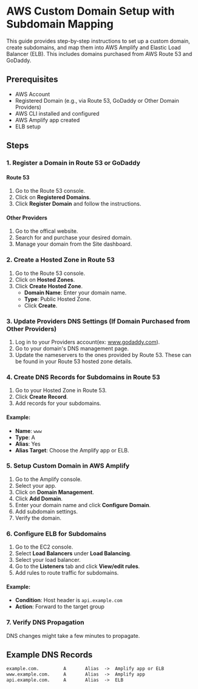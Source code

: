 # AWS Custom Domain Setup with Subdomain Mapping

This guide provides step-by-step instructions to set up a custom domain, create subdomains, and map them into AWS Amplify and Elastic Load Balancer (ELB). This includes domains purchased from AWS Route 53 and GoDaddy.

## Prerequisites

- AWS Account
- Registered Domain (e.g., via Route 53, GoDaddy or Other Domain Providers)
- AWS CLI installed and configured
- AWS Amplify app created
- ELB setup

## Steps

### 1. Register a Domain in Route 53 or GoDaddy

#### Route 53

1. Go to the Route 53 console.
2. Click on **Registered Domains**.
3. Click **Register Domain** and follow the instructions.

#### Other Providers

1. Go to the offical website.
2. Search for and purchase your desired domain.
3. Manage your domain from the Site dashboard.

### 2. Create a Hosted Zone in Route 53

1. Go to the Route 53 console.
2. Click on **Hosted Zones**.
3. Click **Create Hosted Zone**.
   - **Domain Name**: Enter your domain name.
   - **Type**: Public Hosted Zone.
   - Click **Create**.

### 3. Update Providers DNS Settings (If Domain Purchased from Other Providers)

1. Log in to your Providers account(ex: www.godaddy.com).
2. Go to your domain's DNS management page.
3. Update the nameservers to the ones provided by Route 53. These can be found in your Route 53 hosted zone details.

### 4. Create DNS Records for Subdomains in Route 53

1. Go to your Hosted Zone in Route 53.
2. Click **Create Record**.
3. Add records for your subdomains.

#### Example:

- **Name**: `www`
- **Type**: A
- **Alias**: Yes
- **Alias Target**: Choose the Amplify app or ELB.

### 5. Setup Custom Domain in AWS Amplify

1. Go to the Amplify console.
2. Select your app.
3. Click on **Domain Management**.
4. Click **Add Domain**.
5. Enter your domain name and click **Configure Domain**.
6. Add subdomain settings.
7. Verify the domain.

### 6. Configure ELB for Subdomains

1. Go to the EC2 console.
2. Select **Load Balancers** under **Load Balancing**.
3. Select your load balancer.
4. Go to the **Listeners** tab and click **View/edit rules**.
5. Add rules to route traffic for subdomains.

#### Example:

- **Condition**: Host header is `api.example.com`
- **Action**: Forward to the target group

### 7. Verify DNS Propagation

DNS changes might take a few minutes to propagate.

## Example DNS Records

```txt
example.com.         A       Alias  ->  Amplify app or ELB
www.example.com.     A       Alias  ->  Amplify app
api.example.com.     A       Alias  ->  ELB
```
